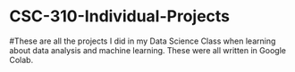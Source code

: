 # CSC-310-Individual-Projects
#These are all the projects I did in my Data Science Class when learning about data analysis and machine learning. These were all written in Google Colab.
